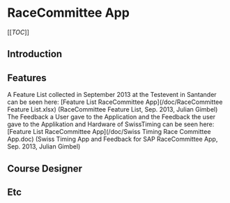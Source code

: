 # RaceCommittee App

[[_TOC_]]

## Introduction

## Features
A Feature List collected in September 2013 at the Testevent in Santander can be seen here:
[Feature List RaceCommittee App](/doc/RaceCommittee Feature List.xlsx) (RaceCommittee Feature List, Sep. 2013, Julian Gimbel)
The Feedback a User gave to the Application and the Feedback the user gave to the Applikation and Hardware of SwissTiming can be seen here:
[Feature List RaceCommittee App](/doc/Swiss Timing Race Committee App.doc) (Swiss Timing App and Feedback for SAP RaceCommittee App, Sep. 2013, Julian Gimbel)
## Course Designer

## Etc
